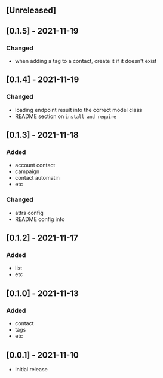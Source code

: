 ## [Unreleased]

## [0.1.5] - 2021-11-19
### Changed

- when adding a tag to a contact, create it if it doesn't exist

## [0.1.4] - 2021-11-19
### Changed

- loading endpoint result into the correct model class
- README section on `install and require`

## [0.1.3] - 2021-11-18
### Added

- account contact
- campaign
- contact automatin
- etc

### Changed

- attrs config
- README config info

## [0.1.2] - 2021-11-17
### Added

- list
- etc

## [0.1.0] - 2021-11-13
### Added

- contact
- tags
- etc

## [0.0.1] - 2021-11-10

- Initial release
